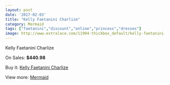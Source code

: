 ```yaml
---
layout: post
date: '2017-02-03'
title: "Kelly Faetanini Charlize"
category: Mermaid
tags: ["faetanini","discount","online","princess","dresses"]
image: http://www.extralace.com/11904-thickbox_default/kelly-faetanini-charlize.jpg
---
```

Kelly Faetanini Charlize

On Sales: **$440.98**
<a href="https://www.extralace.com/mermaid/5594-kelly-faetanini-charlize.html"><amp-img layout="responsive" width="600" height="600" src="//www.extralace.com/11904-thickbox_default/kelly-faetanini-charlize.jpg" alt="Kelly Faetanini Charlize 0" /></a>
<a href="https://www.extralace.com/mermaid/5594-kelly-faetanini-charlize.html"><amp-img layout="responsive" width="600" height="600" src="//www.extralace.com/11905-thickbox_default/kelly-faetanini-charlize.jpg" alt="Kelly Faetanini Charlize 1" /></a>

Buy it: [Kelly Faetanini Charlize](https://www.extralace.com/mermaid/5594-kelly-faetanini-charlize.html "Kelly Faetanini Charlize")

View more: [Mermaid](https://www.extralace.com/5-mermaid "Mermaid")